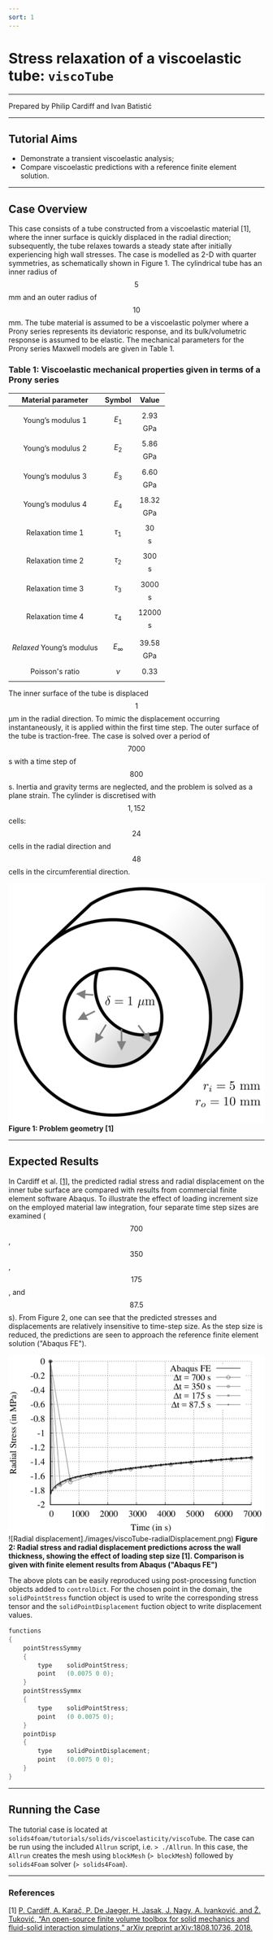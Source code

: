 ```yaml
---
sort: 1
---
```


# Stress relaxation of a viscoelastic tube: `viscoTube`

---

Prepared by Philip Cardiff and Ivan Batistić

---

## Tutorial Aims

- Demonstrate a transient viscoelastic analysis;
- Compare viscoelastic predictions with a reference finite element solution.

---

## Case Overview

This case consists of a tube constructed from a viscoelastic material [1], where
the inner surface is quickly displaced in the radial direction; subsequently,
the tube relaxes towards a steady state after initially experiencing high wall
stresses. The case is modelled as 2-D with quarter symmetries, as schematically
shown in Figure 1. The cylindrical tube has an inner radius of $$5$$ mm and an
outer radius of $$10$$ mm. The tube material is assumed to be a viscoelastic
polymer where a Prony series represents its deviatoric response, and its
bulk/volumetric response is assumed to be elastic. The mechanical parameters for
the Prony series Maxwell models are given in Table 1.

### Table 1: Viscoelastic mechanical properties given in terms of a Prony series

|    Material parameter     |     Symbol     |     Value     |
| :-----------------------: | :------------: | :-----------: |
|     Young’s modulus 1     |    $$E_1$$     | $$2.93$$ GPa  |
|     Young’s modulus 2     |    $$E_2$$     | $$5.86$$ GPa  |
|     Young’s modulus 3     |    $$E_3$$     | $$6.60$$ GPa  |
|     Young’s modulus 4     |    $$E_4$$     | $$18.32$$ GPa |
|     Relaxation time 1     |   $$\tau_1$$   |   $$30$$ s    |
|     Relaxation time 2     |   $$\tau_2$$   |   $$300$$ s   |
|     Relaxation time 3     |   $$\tau_3$$   |  $$3000$$ s   |
|     Relaxation time 4     |   $$\tau_4$$   |  $$12000$$ s  |
|                           |                |               |
| _Relaxed_ Young’s modulus | $$E_{\infty}$$ | $$39.58$$ GPa |
|      Poisson's ratio      |    $$\nu$$     |   $$0.33$$    |

The inner surface of the tube is displaced $$1$$ µm in the radial direction. To
mimic the displacement occurring instantaneously, it is applied within the first
time step. The outer surface of the tube is traction-free. The case is solved
over a period of $$7000$$ s with a time step of $$800$$ s. Inertia and gravity
terms are neglected, and the problem is solved as a plane strain. The cylinder
is discretised with $$1,152$$ cells: $$24$$ cells in the radial direction and
$$48$$ cells in the circumferential direction.

![Figure 1: Problem geometry [1]](./images/viscoTube-geometry.png)
**Figure 1: Problem geometry [1]**

---

## Expected Results

In Cardiff et al. [[1]](https://arxiv.org/abs/1808.10736), the predicted radial
stress and radial displacement on the inner tube surface are compared with
results from commercial finite element software Abaqus. To illustrate the effect
of loading increment size on the employed material law integration, four
separate time step sizes are examined ($$700$$, $$350$$, $$175$$, and $$87.5$$
s). From Figure 2, one can see that the predicted stresses and displacements are
relatively insensitive to time-step size. As the step size is reduced, the
predictions are seen to approach the reference finite element solution ("Abaqus
FE").

![Radial stress](./images/viscoTube-radialStress.png)
![Radial displacement]./images/viscoTube-radialDisplacement.png)
**Figure 2: Radial stress and radial displacement predictions across the wall
thickness, showing the effect of loading step size [1]. Comparison is given with
finite element results from Abaqus ("Abaqus FE")**

The above plots can be easily reproduced using post-processing function objects
added to `controlDict`. For the chosen point in the domain, the
`solidPointStress` function object is used to write the corresponding stress
tensor and the `solidPointDisplacement` fuction object to write displacement
values.

```c++
functions
{
    pointStressSymmy
    {
        type    solidPointStress;
        point   (0.0075 0 0);
    }
    pointStressSymmx
    {
        type    solidPointStress;
        point   (0 0.0075 0);
    }
    pointDisp
    {
        type    solidPointDisplacement;
        point   (0.0075 0 0);
    }
}
```

---

## Running the Case

The tutorial case is located at
`solids4foam/tutorials/solids/viscoelasticity/viscoTube`. The case can be run
using the included `Allrun` script, i.e. `> ./Allrun`. In this case, the
`Allrun` creates the mesh using `blockMesh` (`> blockMesh`) followed by
`solids4Foam` solver (`> solids4Foam`).

---

### References

[1]
[P. Cardiff, A. Karač, P. De Jaeger, H. Jasak, J. Nagy, A. Ivanković, and Ž. Tuković, “An open-source finite volume toolbox for solid mechanics and fluid-solid interaction simulations,” arXiv preprint arXiv:1808.10736, 2018.](https://arxiv.org/abs/1808.10736)
